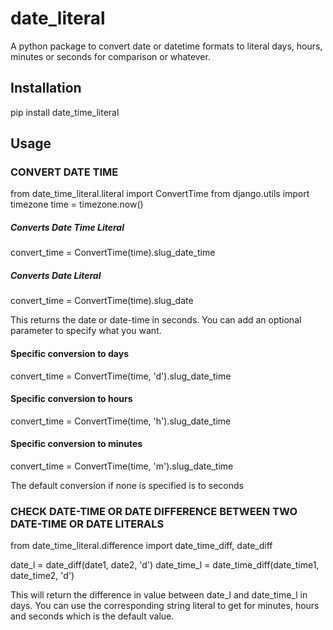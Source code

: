 # date_literal
A python package to convert date or datetime formats to literal days, hours, minutes or seconds for comparison or whatever.

## Installation
pip install date_time_literal

## Usage
### CONVERT DATE TIME
from date_time_literal.literal import ConvertTime
from django.utils import timezone
time = timezone.now()

##### Converts Date Time Literal
convert_time = ConvertTime(time).slug_date_time

##### Converts Date Literal
convert_time = ConvertTime(time).slug_date

This returns the date or date-time in seconds. You can add an optional parameter to specify what you want.

#### Specific conversion to days
convert_time = ConvertTime(time, 'd').slug_date_time

#### Specific conversion to hours
convert_time = ConvertTime(time, 'h').slug_date_time

#### Specific conversion to minutes
convert_time = ConvertTime(time, 'm').slug_date_time

The default conversion if none is specified is to seconds

### CHECK DATE-TIME OR DATE DIFFERENCE BETWEEN TWO DATE-TIME OR DATE LITERALS
from date_time_literal.difference import date_time_diff, date_diff

date_l = date_diff(date1, date2, 'd')
date_time_l = date_time_diff(date_time1, date_time2, 'd')

This will return the difference in value between date_l and date_time_l in days. You can use the 
corresponding string literal to get for minutes, hours and seconds which is the default value.

